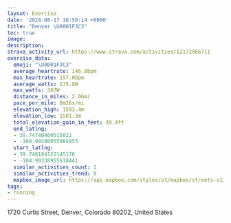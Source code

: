 ```yaml
---
layout: Exercise
date: '2024-08-17 16:50:14 +0000'
title: "Denver \U0001F3C3"
toc: true
image:
description:
strava_activity_url: https://www.strava.com/activities/12172966711
exercise_data:
  emoji: "\U0001F3C3"
  average_heartrate: 146.8bpm
  max_heartrate: 157.0bpm
  average_watts: 275.8W
  max_watts: 367W
  distance_in_miles: 2.06mi
  pace_per_mile: 8m26s/mi
  elevation_high: 1593.4m
  elevation_low: 1581.3m
  total_elevation_gain_in_feet: 39.4ft
  end_latlng:
  - 39.74740460515022
  - -104.99280055984855
  start_latlng:
  - 39.748184122145176
  - -104.99338955618441
  similar_activities_count: 1
  similar_activities_trend: 0
  mapbox_image_url: https://api.mapbox.com/styles/v1/mapbox/streets-v11/static/path-5+787af2-1.0(ynrqFrwy_Se%40x%40y%40bAe%40z%40c%40%60%40s%40jAWj%40qAjBqInLwAlBOLG%3FOQo%40iA_BwBeFqHUc%40S%7B%40w%40cBBGv%40s%40h%40u%40b%40gAb%40u%40%60%40e%40d%40w%40hBeCTQFBFF%60%40v%40fClDz%40bA~GpJD%40HInCcEtAkBNQFCF%40FHvC~DPPFBTUnAcBPYBOM_%40OYeBkCKUCMfAqBf%40u%40~%40qAhAuAtAwBLM%5CMTAPDTNvApCN%5CCRkD~E%5D%60%40YVE%40GEOa%40W_%40a%40c%40),pin-s-s+e5b22e(-104.99466,39.74909),pin-s-f+89ae00(-104.99409000000004,39.74755000000001)/auto/800x800?access_token=pk.eyJ1Ijoiam9zaGJlY2ttYW4iLCJhIjoiY205eWR2aDd1MWZ6djJrbXc4a3M0bWZleiJ9.XiG9OWkNcZk2QzjJbxLB4A
tags:
- running
---
```




1720 Curtis Street, Denver, Colorado 80202, United States
